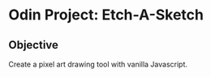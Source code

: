 # Odin Project: Etch-A-Sketch

## Objective

Create a pixel art drawing tool with vanilla Javascript.